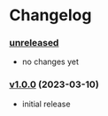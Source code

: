 # Changelog

### [unreleased]

* no changes yet

### [v1.0.0] (2023-03-10)

* initial release

[unreleased]: https://github.com/bratkartoffel/libtotp-java/tree/develop

[v1.0.0]: https://github.com/bratkartoffel/libtotp-java/tree/v1.0.0
